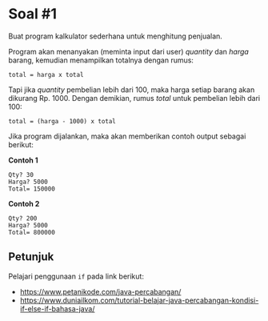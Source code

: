 # Soal #1

Buat program kalkulator sederhana untuk menghitung penjualan.

Program akan menanyakan (meminta input dari user) _quantity_ dan _harga_ barang, kemudian menampilkan totalnya dengan rumus:
```
total = harga x total
```

Tapi jika _quantity_ pembelian lebih dari 100, maka harga setiap barang akan dikurang Rp. 1000. Dengan demikian, rumus _total_ untuk pembelian lebih dari 100:
```
total = (harga - 1000) x total
```

Jika program dijalankan, maka akan memberikan contoh output sebagai berikut:

**Contoh 1**
```
Qty? 30
Harga? 5000
Total= 150000 
```

**Contoh 2**
```
Qty? 200
Harga? 5000
Total= 800000 
```

## Petunjuk
Pelajari penggunaan `if` pada link berikut:
- https://www.petanikode.com/java-percabangan/
- https://www.duniailkom.com/tutorial-belajar-java-percabangan-kondisi-if-else-if-bahasa-java/